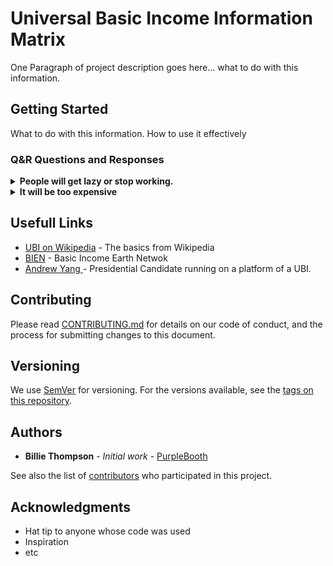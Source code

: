 

# Universal Basic Income Information Matrix


One Paragraph of project description goes here... what to do with this information.

## Getting Started

What to do with this information. How to use it effectively

### Q&R Questions and Responses



<details>
  <summary> <b> People will get lazy or stop working.</b></summary>

---
  
Motivation is a tricky thing but something that has been studied quite extensively. Imagine your mother cooks you your favorite meal because she loves you, and after, to thank her, you put a $50 bill on the table. No one would ever actually do that, right? Why? Because her motivation for the meal was not extrinsic in motivation. Paying her might even lead to her never wanting to cook for you again. The takeaway is that motivations are not always driven by money - they can be to a point, certainly, but beyond survival and basic needs, people act for different reasons. 

![Maslow’s Hierarchy of Needs — Wikimedia Commons](https://cdn-images-1.medium.com/max/800/0*fssc9tSDEq5pmH8G.png)


<b>Further reading on the subject</b>
[“If we no longer force people to work to meet their basic needs, won’t they stop working?”](https://medium.com/basic-income/if-we-no-longer-force-people-to-work-to-meet-their-basic-needs-won-t-they-stop-working-3996442b7585)

---

  </details>



<details>
  <summary> <b> It will be too expensive </b></summary>
 ---
 It's less expansive than the alternatives
---
  </details>






## Usefull Links

* [UBI on Wikipedia](https://en.wikipedia.org/wiki/Basic_income) - The basics from Wikipedia
* [BIEN](https://basicincome.org/basic-income/) - Basic Income Earth Netwok
* [Andrew Yang ](https://www.yang2020.com/what-is-ubi/) -  Presidential Candidate running on a platform of a UBI.

## Contributing

Please read [CONTRIBUTING.md](https://gist.github.com/PurpleBooth/b24679402957c63ec426) for details on our code of conduct, and the process for submitting changes to this document.

## Versioning

We use [SemVer](http://semver.org/) for versioning. For the versions available, see the [tags on this repository](https://github.com/your/project/tags). 

## Authors

* **Billie Thompson** - *Initial work* - [PurpleBooth](https://github.com/PurpleBooth)

See also the list of [contributors](https://github.com/your/project/contributors) who participated in this project.



## Acknowledgments

* Hat tip to anyone whose code was used
* Inspiration
* etc

